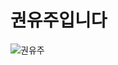 # 권유주입니다

![권유주](https://i.namu.wiki/i/d4W_IbUYmI_l_ONbMMSSWSUFdR3Nve5_eozU5NCeYp8VMLStp0IpeCJU7s1r3RxplGjV17_3-USTjjToCa0awQ.webp)